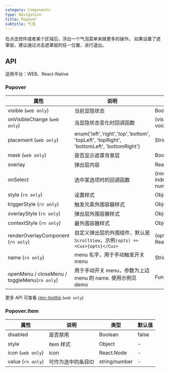 ```yaml
---
category: Components
type: Navigation
title: Popover
subtitle: 气泡
---
```


在点击控件或者某个区域后，浮出一个气泡菜单来做更多的操作。
如果设置了遮罩层，建议通过点击遮罩层的任一位置，进行退出。


## API

适用平台：WEB、React-Native

### Popover

属性 | 说明 | 类型 | 默认值
----|-----|------|------
| visible (`web only`)   | 当前显隐状态    | Boolean |  false   |
| onVisibleChange (`web only`)   | 当显隐状态变化时回调函数    | (visible: bool): void |  -   |
| placement (`web only`)   | enum{'left','right','top','bottom', 'topLeft', 'topRight', 'bottomLeft', 'bottomRight'} | String |  'bottomRight'   |
| mask (`web only`)   | 是否显示遮罩背景层    | Boolean |  false  |
| overlay   | 弹出层内容    | React.node |  -   |
| onSelect   | 选中某选项时的回调函数    | (node: any, index?: number): void |  -   |
| style (`rn only`)  |  设置样式  | Object |  -   |
| triggerStyle (`rn only`)   | 触发元素外围容器样式    | Object |  -   |
| overlayStyle (`rn only`)   | 弹出层外围容器样式    | Object |  -   |
| contextStyle (`rn only`)   | 最外围容器样式    | Object |  -   |
| renderOverlayComponent (`rn only`)   | 自定义弹出层的外围组件，默认是`ScrollView`，示例`(opts) => <Cus>{opts}</Cus>`  | (opts: any): React.Node |  -   |
| name (`rn only`)   | menu 名字，用于手动触发开关 menu    | String |  -   |
| openMenu / closeMenu / toggleMenu(`rn only`)   | 用于手动开关 menu，参数为上边 menu 的 name. 使用示例见 demo  | Function(name) |  -   |

更多 API 可查看 [rmc-tooltip](https://github.com/react-component/m-tooltip#api) (`web only`)

### Popover.Item

属性 | 说明 | 类型 | 默认值
----|-----|------|------
| disabled   | 是否禁用    | Boolean |  false   |
| style  | item 样式    | Object |  -   |
| icon (`web only`)  | icon   | React.Node |  -   |
| value (`rn only`)  | 可作为选中的条目ID   | string/number |  -   |
